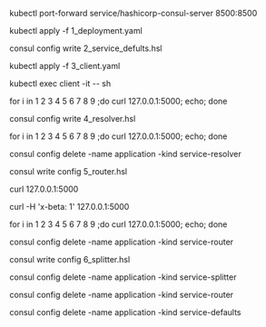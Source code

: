 kubectl port-forward service/hashicorp-consul-server 8500:8500

kubectl apply -f 1_deployment.yaml

consul config write  2_service_defults.hsl

kubectl apply -f 3_client.yaml

kubectl exec client -it -- sh

for i in 1 2 3 4 5 6 7 8 9 ;do curl 127.0.0.1:5000; echo; done

consul config write 4_resolver.hsl

for i in 1 2 3 4 5 6 7 8 9 ;do curl 127.0.0.1:5000; echo; done


consul config delete -name application -kind service-resolver

consul write config 5_router.hsl

curl 127.0.0.1:5000

curl -H 'x-beta: 1' 127.0.0.1:5000


for i in 1 2 3 4 5 6 7 8 9 ;do curl 127.0.0.1:5000; echo; done

consul config delete -name application -kind service-router

consul write config 6_splitter.hsl


consul config delete -name application -kind service-splitter

consul config delete -name application -kind service-router

consul config delete -name application -kind service-defaults
